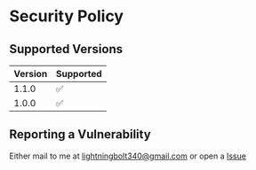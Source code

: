 # Security Policy

## Supported Versions

| Version | Supported          |
|---------| ------------------ |
| 1.1.0   | :white_check_mark: |
| 1.0.0   | :white_check_mark: |

## Reporting a Vulnerability

Either mail to me at lightningbolt340@gmail.com or open a [Issue](www.github.com/FlutterMarkdownEditor/issues)